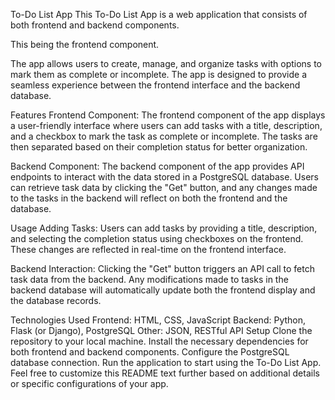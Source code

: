 To-Do List App
This To-Do List App is a web application that consists of both frontend and backend components. 

This being the frontend component.

The app allows users to create, manage, and organize tasks with options to mark them as complete or incomplete. The app is designed to provide a seamless experience between the frontend interface and the backend database.

Features
Frontend Component: The frontend component of the app displays a user-friendly interface where users can add tasks with a title, description, and a checkbox to mark the task as complete or incomplete. The tasks are then separated based on their completion status for better organization.

Backend Component: The backend component of the app provides API endpoints to interact with the data stored in a PostgreSQL database. Users can retrieve task data by clicking the "Get" button, and any changes made to the tasks in the backend will reflect on both the frontend and the database.

Usage
Adding Tasks: Users can add tasks by providing a title, description, and selecting the completion status using checkboxes on the frontend. These changes are reflected in real-time on the frontend interface.

Backend Interaction: Clicking the "Get" button triggers an API call to fetch task data from the backend. Any modifications made to tasks in the backend database will automatically update both the frontend display and the database records.

Technologies Used
Frontend: HTML, CSS, JavaScript
Backend: Python, Flask (or Django), PostgreSQL
Other: JSON, RESTful API
Setup
Clone the repository to your local machine.
Install the necessary dependencies for both frontend and backend components.
Configure the PostgreSQL database connection.
Run the application to start using the To-Do List App.
Feel free to customize this README text further based on additional details or specific configurations of your app.